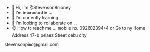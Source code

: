 - 👋 Hi, I’m @Stevenson8money
- 👀 I’m interested in ...
- 🌱 I’m currently learning ...
- 💞️ I’m looking to collaborate on ...
- 📫 How to reach me ...
mobile no. 09260239444 or Go to ny Home Address 47-b pelaez Street cebu city
<!---Stevenson Joseph H. Pino
Stevenson8money/Stevenson8money is a ✨ special ✨ repository because its `README.md` (this file) appears on your GitHub profile.
You can click the Preview link to take a look at your changes.
--->stevensonpino@gmail.com 
